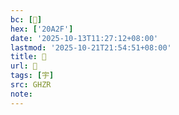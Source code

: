 ```yaml
---
bc: [𠨯]
hex: ['20A2F']
date: '2025-10-13T11:27:12+08:00'
lastmod: '2025-10-21T21:54:51+08:00'
title: 󰖌
url: 󰖌
tags: [宇]
src: GHZR
note:
---
```

